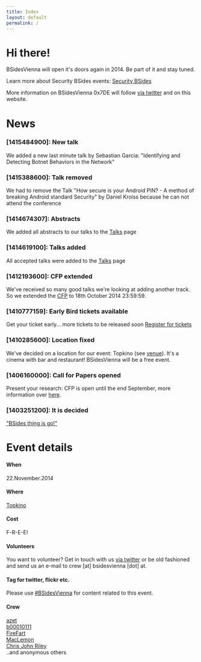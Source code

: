 ```yaml
---
title: Index
layout: default
permalink: /
---
```

# Hi there!
BSidesVienna will open it's doors again in 2014. Be part of it and stay tuned.

Learn more about Security BSides events: [Security BSides](http://www.securitybsides.com/)

More information on BSidesVienna 0x7DE will follow [via twitter](https://twitter.com/BSidesVienna) and on this website.


# News

### [1415484900]: New talk
We added a new last minute talk by Sebastian Garcia: "Identifying and Detecting Botnet Behaviors in the Network"

### [1415388600]: Talk removed
We had to remove the Talk "How secure is your Android PIN? - A method of breaking Android standard Security" by Daniel Kroiss because he can not attend the conference

### [1414674307]: Abstracts
We added all abstracts to our talks to the [Talks](talks/) page

### [1414619100]: Talks added
All accepted talks were added to the [Talks](talks/) page

### [1412193600]: CFP extended
We've received so many good talks we're looking at adding another track.
So we extended the [CFP](cfp/) to 18th October 2014 23:59:59.

### [1410777159]: Early Bird tickets available
Get your ticket early... more tickets to be released soon
[Register for tickets](https://www.eventbrite.com/e/bsidesvienna-2014-tickets-1523297223)

### [1410285600]: Location fixed
We've decided on a location for our event: Topkino (see [venue](venue/)).
It's a cinema with bar and restaurant! BSidesVienna will be a free event.

### [1406160000]: Call for Papers opened
Present your research: CFP is open until the end September, more information over [here](cfp/).

### [1403251200]: It is decided
["BSides thing is go!"](https://twitter.com/MacLemon/status/480033272836407297)


# Event details
#### When
22.November.2014

#### Where
[Topkino](venue/)

#### Cost
F-R-E-E!

#### Volunteers
You want to volunteer? Get in touch with us [via twitter](https://twitter.com/BSidesVienna)
or be old fashioned and send us an e-mail to crew [at] bsidesvienna [dot] at.

#### Tag for twitter, flickr etc.
Please use [#BSidesVienna](https://twitter.com/search?q=bsidesvienna) for content related to this event.

#### Crew
[azet](https://twitter.com/a_z_e_t)   
[b00010111](https://twitter.com/b00010111)    
[FireFart](https://twitter.com/_FireFart_)    
[MacLemon](https://twitter.com/MacLemon)    
[Chris John Riley](https://twitter.com/ChrisJohnRiley)  
..and anonymous others
